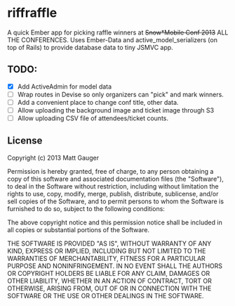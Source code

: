 # riffraffle

A quick Ember app for picking raffle winners at ~~Snow*Mobile Conf 2013~~ ALL THE CONFERENCES. Uses Ember-Data and active_model_serializers (on top of Rails) to provide database data to tiny JSMVC app.

## TODO:

- [x] Add ActiveAdmin for model data
- [ ] Wrap routes in Devise so only organizers can "pick" and mark winners.
- [ ] Add a convenient place to change conf title, other data.
- [ ] Allow uploading the background image and ticket image through S3
- [ ] Allow uploading CSV file of attendees/ticket counts.

## License

Copyright (c) 2013 Matt Gauger

Permission is hereby granted, free of charge, to any person obtaining a copy of this software and associated documentation files (the "Software"), to deal in the Software without restriction, including without limitation the rights to use, copy, modify, merge, publish, distribute, sublicense, and/or sell copies of the Software, and to permit persons to whom the Software is furnished to do so, subject to the following conditions:

The above copyright notice and this permission notice shall be included in all copies or substantial portions of the Software.

THE SOFTWARE IS PROVIDED "AS IS", WITHOUT WARRANTY OF ANY KIND, EXPRESS OR IMPLIED, INCLUDING BUT NOT LIMITED TO THE WARRANTIES OF MERCHANTABILITY, FITNESS FOR A PARTICULAR PURPOSE AND NONINFRINGEMENT. IN NO EVENT SHALL THE AUTHORS OR COPYRIGHT HOLDERS BE LIABLE FOR ANY CLAIM, DAMAGES OR OTHER LIABILITY, WHETHER IN AN ACTION OF CONTRACT, TORT OR OTHERWISE, ARISING FROM, OUT OF OR IN CONNECTION WITH THE SOFTWARE OR THE USE OR OTHER DEALINGS IN THE SOFTWARE.

